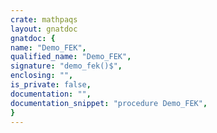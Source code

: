 ```yaml
---
crate: mathpaqs
layout: gnatdoc
gnatdoc: {
name: "Demo_FEK",
qualified_name: "Demo_FEK",
signature: "demo_fek()$",
enclosing: "",
is_private: false,
documentation: "",
documentation_snippet: "procedure Demo_FEK",
}
---
```


